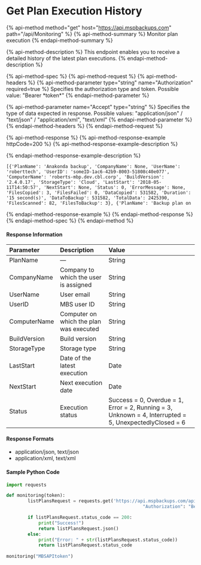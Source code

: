 # Get Plan Execution History

{% api-method method="get" host="https://api.mspbackups.com" path="/api/Monitoring" %}
{% api-method-summary %}
Monitor plan execution
{% endapi-method-summary %}

{% api-method-description %}
This endpoint enables you to receive a detailed history of the latest plan executions.
{% endapi-method-description %}

{% api-method-spec %}
{% api-method-request %}
{% api-method-headers %}
{% api-method-parameter type="string" name="Authorization" required=true %}
Specifies the authorization type and token. Possible value: "Bearer \*token\*"
{% endapi-method-parameter %}

{% api-method-parameter name="Accept" type="string" %}
Specifies the type of data expected in response. Possible values:  "application/json" / "text/json" / "application/xml", "text/xml"
{% endapi-method-parameter %}
{% endapi-method-headers %}
{% endapi-method-request %}

{% api-method-response %}
{% api-method-response-example httpCode=200 %}
{% api-method-response-example-description %}

{% endapi-method-response-example-description %}

```
[{'PlanName': 'Anakonda backup', 'CompanyName': None, 'UserName': 'roberttech', 'UserID': 'someID-1ac6-42b9-8003-51808c40e077', 'ComputerName': 'roberts-mbp.dev.cbl.corp', 'BuildVersion': '2.4.0.17', 'StorageType': 'Cloud', 'LastStart': '2018-05-11T14:50:57', 'NextStart': None, 'Status': 0, 'ErrorMessage': None, 'FilesCopied': 3, 'FilesFailed': 0, 'DataCopied': 531582, 'Duration': '15 second(s)', 'DataToBackup': 531582, 'TotalData': 2425390, 'FilesScanned': 82, 'FilesToBackup': 3}, {'PlanName': 'Backup plan on
```
{% endapi-method-response-example %}
{% endapi-method-response %}
{% endapi-method-spec %}
{% endapi-method %}

#### Response Information

| Parameter | Description | Value |
| :--- | :--- | :--- |
| PlanName | — | String |
| CompanyName | Company to which the user is assigned | String |
| UserName | User email | String |
| UserID | MBS user ID | String |
| ComputerName | Computer on which the plan was executed | String |
| BuildVersion | Build version | String |
| StorageType | Storage type | String |
| LastStart | Date of the latest execution | Date |
| NextStart | Next execution date | Date |
| Status | Execution status | Success = 0, Overdue = 1, Error = 2, Running = 3, Unknown = 4, Interrupted = 5, UnexpectedlyClosed = 6 |

#### Response Formats

* application/json, text/json
* application/xml, text/xml

#### Sample Python Code

```python
import requests 

def monitoring(token):
		listPlansRequest = requests.get('https://api.mspbackups.com/api/Monitoring', headers = {"Accept" : "application/json",
												   "Authorization": "Bearer " + token})

		if listPlansRequest.status_code == 200:
			print("Success!")
			return listPlansRequest.json()
		else:
			print("Error: " + str(listPlansRequest.status_code))
			return listPlansRequest.status_code
			
monitoring("MBSAPItoken")
```

